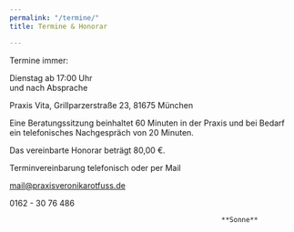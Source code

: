 ```yaml
---
permalink: "/termine/"
title: Termine & Honorar

---
```

Termine immer:

Dienstag ab 17:00 Uhr  
und nach Absprache

Praxis Vita, Grillparzerstraße 23, 81675 München

Eine Beratungssitzung beinhaltet 60 Minuten in der Praxis und bei Bedarf ein telefonisches Nachgespräch von 20 Minuten.

Das vereinbarte Honorar beträgt 80,00 €.

Terminvereinbarung telefonisch oder per Mail

mail@praxisveronikarotfuss.de

0162 - 30 76 486

                                                        **Sonne**